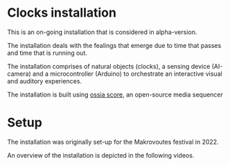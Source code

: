 # Clocks installation
This is an on-going installation that is considered in alpha-version.

The installation deals with the fealings that emerge due to time that passes and time that is running out.

The installation comprises of natural objects (clocks), a sensing device (AI-camera) and a microcontroller (Arduino) to orchestrate an interactive visual and auditory experiences.

The installation is built using [ossia score](https://ossia.io/score/about.html), an open-source media sequencer

# Setup
The installation was originally set-up for the Makrovoutes festival in 2022.

An overview of the installation is depicted in the following videos.
